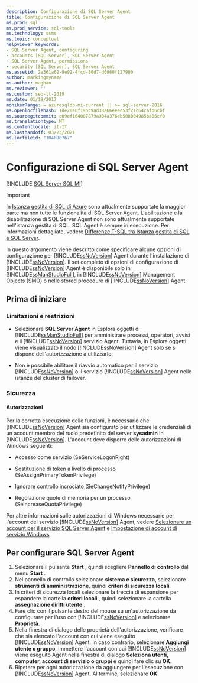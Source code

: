 ```yaml
---
description: Configurazione di SQL Server Agent
title: Configurazione di SQL Server Agent
ms.prod: sql
ms.prod_service: sql-tools
ms.technology: ssms
ms.topic: conceptual
helpviewer_keywords:
- SQL Server Agent, configuring
- accounts [SQL Server], SQL Server Agent
- SQL Server Agent, permissions
- security [SQL Server], SQL Server Agent
ms.assetid: 2e361a62-9e92-4fcd-80d7-d6960f127900
author: markingmyname
ms.author: maghan
ms.reviewer: ''
ms.custom: seo-lt-2019
ms.date: 01/19/2017
monikerRange: = azuresqldb-mi-current || >= sql-server-2016
ms.openlocfilehash: 1de20e6f195c9ad38a66eeec53f21c64cafb6cbf
ms.sourcegitcommit: c09ef164007879a904a376eb508004985ba06cf0
ms.translationtype: MT
ms.contentlocale: it-IT
ms.lasthandoff: 03/23/2021
ms.locfileid: "104890767"
---
```

# <a name="configure-sql-server-agent"></a>Configurazione di SQL Server Agent

[!INCLUDE [SQL Server SQL MI](../../includes/applies-to-version/sql-asdbmi.md)]

> [!IMPORTANT]  
> In [Istanza gestita di SQL di Azure](/azure/sql-database/sql-database-managed-instance) sono attualmente supportate la maggior parte ma non tutte le funzionalità di SQL Server Agent. L'abilitazione e la disabilitazione di SQL Server Agent non sono attualmente supportate nell'istanza gestita di SQL. SQL Agent è sempre in esecuzione. Per informazioni dettagliate, vedere [Differenze T-SQL tra Istanza gestita di SQL e SQL Server](/azure/sql-database/sql-database-managed-instance-transact-sql-information#sql-server-agent).

In questo argomento viene descritto come specificare alcune opzioni di configurazione per [!INCLUDE[ssNoVersion](../../includes/ssnoversion-md.md)] Agent durante l'installazione di [!INCLUDE[ssNoVersion](../../includes/ssnoversion-md.md)]. Il set completo di opzioni di configurazione di [!INCLUDE[ssNoVersion](../../includes/ssnoversion-md.md)] Agent è disponibile solo in [!INCLUDE[ssManStudioFull](../../includes/ssmanstudiofull-md.md)], in [!INCLUDE[ssNoVersion](../../includes/ssnoversion-md.md)] Management Objects (SMO) o nelle stored procedure di [!INCLUDE[ssNoVersion](../../includes/ssnoversion-md.md)] Agent.
  
## <a name="before-you-begin"></a><a name="BeforeYouBegin"></a>Prima di iniziare
  
### <a name="limitations-and-restrictions"></a><a name="Restrictions"></a>Limitazioni e restrizioni
  
-   Selezionare **SQL Server Agent** in Esplora oggetti di [!INCLUDE[ssManStudioFull](../../includes/ssmanstudiofull-md.md)] per amministrare processi, operatori, avvisi e il [!INCLUDE[ssNoVersion](../../includes/ssnoversion-md.md)] servizio Agent. Tuttavia, in Esplora oggetti viene visualizzato il nodo [!INCLUDE[ssNoVersion](../../includes/ssnoversion-md.md)] Agent solo se si dispone dell'autorizzazione a utilizzarlo.
  
-   Non è possibile abilitare il riavvio automatico per il servizio [!INCLUDE[ssNoVersion](../../includes/ssnoversion-md.md)] o il servizio [!INCLUDE[ssNoVersion](../../includes/ssnoversion-md.md)] Agent nelle istanze del cluster di failover.
  
### <a name="security"></a><a name="Security"></a>Sicurezza
  
#### <a name="permissions"></a><a name="Permissions"></a>Autorizzazioni
Per la corretta esecuzione delle funzioni, è necessario che [!INCLUDE[ssNoVersion](../../includes/ssnoversion-md.md)] Agent sia configurato per utilizzare le credenziali di un account membro del ruolo predefinito del server **sysadmin** in [!INCLUDE[ssNoVersion](../../includes/ssnoversion-md.md)]. L'account deve disporre delle autorizzazioni di Windows seguenti:  
  
-   Accesso come servizio (SeServiceLogonRight)
  
-   Sostituzione di token a livello di processo (SeAssignPrimaryTokenPrivilege)
  
-   Ignorare controllo incrociato (SeChangeNotifyPrivilege)
  
-   Regolazione quote di memoria per un processo (SeIncreaseQuotaPrivilege)
  
Per altre informazioni sulle autorizzazioni di Windows necessarie per l'account del servizio [!INCLUDE[ssNoVersion](../../includes/ssnoversion-md.md)] Agent, vedere [Selezionare un account per il servizio SQL Server Agent](../../ssms/agent/select-an-account-for-the-sql-server-agent-service.md) e [Impostazione di account di servizio Windows](../../database-engine/configure-windows/configure-windows-service-accounts-and-permissions.md).
  
## <a name="to-configure-sql-server-agent"></a>Per configurare SQL Server Agent

1. Selezionare il pulsante **Start** , quindi scegliere **Pannello di controllo** dal menu **Start** .  
2. Nel pannello di controllo selezionare **sistema e sicurezza**, selezionare **strumenti di amministrazione**, quindi **criteri di sicurezza locali**.
3. In criteri di sicurezza locali selezionare la freccia di espansione per espandere la cartella **criteri locali** , quindi selezionare la cartella **assegnazione diritti utente** .
4. Fare clic con il pulsante destro del mouse su un'autorizzazione da configurare per l'uso con [!INCLUDE[ssNoVersion](../../includes/ssnoversion-md.md)] e selezionare **Proprietà**.
5. Nella finestra di dialogo delle proprietà dell'autorizzazione, verificare che sia elencato l'account con cui viene eseguito [!INCLUDE[ssNoVersion](../../includes/ssnoversion-md.md)] Agent. In caso contrario, selezionare **Aggiungi utente o gruppo**, immettere l'account con cui [!INCLUDE[ssNoVersion](../../includes/ssnoversion-md.md)] viene eseguito Agent nella finestra di dialogo **Seleziona utenti, computer, account di servizio o gruppi** e quindi fare clic su **OK**.
6. Ripetere per ogni autorizzazione da aggiungere per l'esecuzione con [!INCLUDE[ssNoVersion](../../includes/ssnoversion-md.md)] Agent. Al termine, selezionare **OK**.

